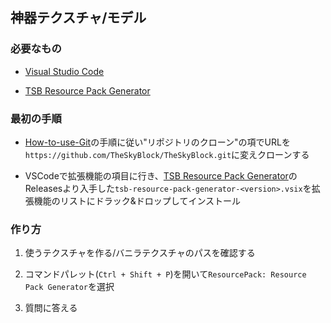 ## 神器テクスチャ/モデル
### 必要なもの
* [Visual Studio Code](https://azure.microsoft.com/ja-jp/products/visual-studio-code/)

* [TSB Resource Pack Generator](https://github.com/TheSkyBlock/resource-pack-generator)

### 最初の手順
* [How-to-use-Git](https://github.com/TheSkyBlock/TheSkyBlock/wiki/How-to-use-Git)の手順に従い"リポジトリのクローン"の項でURLを`https://github.com/TheSkyBlock/TheSkyBlock.git`に変えクローンする

* VSCodeで拡張機能の項目に行き、[TSB Resource Pack Generator](https://github.com/TheSkyBlock/resource-pack-generator)のReleasesより入手した`tsb-resource-pack-generator-<version>.vsix`を拡張機能のリストにドラック&ドロップしてインストール

### 作り方
1. 使うテクスチャを作る/バニラテクスチャのパスを確認する

1. コマンドパレット(`Ctrl + Shift + P`)を開いて`ResourcePack: Resource Pack Generator`を選択

1. 質問に答える